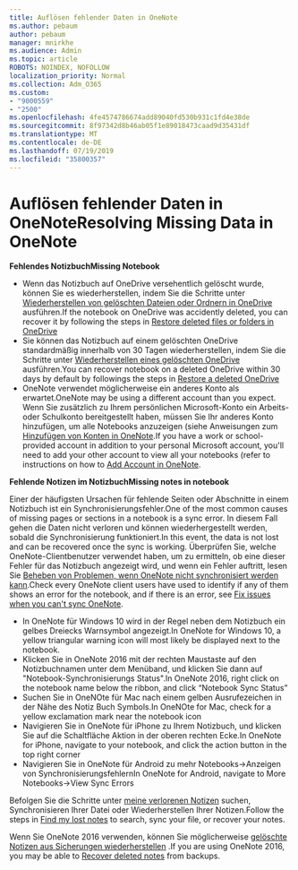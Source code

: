 ```yaml
---
title: Auflösen fehlender Daten in OneNote
ms.author: pebaum
author: pebaum
manager: mnirkhe
ms.audience: Admin
ms.topic: article
ROBOTS: NOINDEX, NOFOLLOW
localization_priority: Normal
ms.collection: Adm_O365
ms.custom:
- "9000559"
- "2500"
ms.openlocfilehash: 4fe4574786674add89040fd530b931c1fd4e38de
ms.sourcegitcommit: 8f97342d8b46ab05f1e89018473caad9d35431df
ms.translationtype: MT
ms.contentlocale: de-DE
ms.lasthandoff: 07/19/2019
ms.locfileid: "35800357"
---
```

# <a name="resolving-missing-data-in-onenote"></a><span data-ttu-id="c9492-102">Auflösen fehlender Daten in OneNote</span><span class="sxs-lookup"><span data-stu-id="c9492-102">Resolving Missing Data in OneNote</span></span>

<span data-ttu-id="c9492-103">**Fehlendes Notizbuch**</span><span class="sxs-lookup"><span data-stu-id="c9492-103">**Missing Notebook**</span></span>

- <span data-ttu-id="c9492-104">Wenn das Notizbuch auf OneDrive versehentlich gelöscht wurde, können Sie es wiederherstellen, indem Sie die Schritte unter [Wiederherstellen von gelöschten Dateien oder Ordnern in OneDrive](https://support.office.com/article/949ada80-0026-4db3-a953-c99083e6a84f) ausführen.</span><span class="sxs-lookup"><span data-stu-id="c9492-104">If the notebook on OneDrive was accidently deleted, you can recover it by following the steps in [Restore deleted files or folders in OneDrive](https://support.office.com/article/949ada80-0026-4db3-a953-c99083e6a84f)</span></span>
- <span data-ttu-id="c9492-105">Sie können das Notizbuch auf einem gelöschten OneDrive standardmäßig innerhalb von 30 Tagen wiederherstellen, indem Sie die Schritte unter [Wiederherstellen eines gelöschten OneDrive](https://docs.microsoft.com/onedrive/restore-deleted-onedrive) ausführen.</span><span class="sxs-lookup"><span data-stu-id="c9492-105">You can recover notebook on a deleted OneDrive within 30 days by default by followings the steps in [Restore a deleted OneDrive](https://docs.microsoft.com/onedrive/restore-deleted-onedrive)</span></span>
- <span data-ttu-id="c9492-106">OneNote verwendet möglicherweise ein anderes Konto als erwartet.</span><span class="sxs-lookup"><span data-stu-id="c9492-106">OneNote may be using a different account than you expect.</span></span> <span data-ttu-id="c9492-107">Wenn Sie zusätzlich zu Ihrem persönlichen Microsoft-Konto ein Arbeits-oder Schulkonto bereitgestellt haben, müssen Sie Ihr anderes Konto hinzufügen, um alle Notebooks anzuzeigen (siehe Anweisungen zum [Hinzufügen von Konten in OneNote](https://support.office.com/article/5afff855-54ee-47e4-a773-db048d4ac299).</span><span class="sxs-lookup"><span data-stu-id="c9492-107">If you have a work or school-provided account in addition to your personal Microsoft account, you'll need to add your other account to view all your notebooks (refer to instructions on how to [Add Account in OneNote](https://support.office.com/article/5afff855-54ee-47e4-a773-db048d4ac299).</span></span>

<span data-ttu-id="c9492-108">**Fehlende Notizen im Notizbuch**</span><span class="sxs-lookup"><span data-stu-id="c9492-108">**Missing notes in notebook**</span></span>

<span data-ttu-id="c9492-109">Einer der häufigsten Ursachen für fehlende Seiten oder Abschnitte in einem Notizbuch ist ein Synchronisierungsfehler.</span><span class="sxs-lookup"><span data-stu-id="c9492-109">One of the most common causes of missing pages or sections in a notebook is a sync error.</span></span> <span data-ttu-id="c9492-110">In diesem Fall gehen die Daten nicht verloren und können wiederhergestellt werden, sobald die Synchronisierung funktioniert.</span><span class="sxs-lookup"><span data-stu-id="c9492-110">In this event, the data is not lost and can be recovered once the sync is working.</span></span> <span data-ttu-id="c9492-111">Überprüfen Sie, welche OneNote-Clientbenutzer verwendet haben, um zu ermitteln, ob eine dieser Fehler für das Notizbuch angezeigt wird, und wenn ein Fehler auftritt, lesen Sie [Beheben von Problemen, wenn OneNote nicht synchronisiert werden kann](https://support.office.com/article/299495ef-66d1-448f-90c1-b785a6968d45).</span><span class="sxs-lookup"><span data-stu-id="c9492-111">Check every OneNote client users have used to identify if any of them shows an error for the notebook, and if there is an error, see [Fix issues when you can't sync OneNote](https://support.office.com/article/299495ef-66d1-448f-90c1-b785a6968d45).</span></span>

- <span data-ttu-id="c9492-112">In OneNote für Windows 10 wird in der Regel neben dem Notizbuch ein gelbes Dreiecks Warnsymbol angezeigt.</span><span class="sxs-lookup"><span data-stu-id="c9492-112">In OneNote for Windows 10, a yellow triangular warning icon will most likely be displayed next to the notebook.</span></span>
- <span data-ttu-id="c9492-113">Klicken Sie in OneNote 2016 mit der rechten Maustaste auf den Notizbuchnamen unter dem Menüband, und klicken Sie dann auf "Notebook-Synchronisierungs Status".</span><span class="sxs-lookup"><span data-stu-id="c9492-113">In OneNote 2016, right click on the notebook name below the ribbon, and click “Notebook Sync Status”</span></span>
- <span data-ttu-id="c9492-114">Suchen Sie in OneNOte für Mac nach einem gelben Ausrufezeichen in der Nähe des Notiz Buch Symbols.</span><span class="sxs-lookup"><span data-stu-id="c9492-114">In OneNOte for Mac, check for a yellow exclamation mark near the notebook icon</span></span>
- <span data-ttu-id="c9492-115">Navigieren Sie in OneNote für iPhone zu Ihrem Notizbuch, und klicken Sie auf die Schaltfläche Aktion in der oberen rechten Ecke.</span><span class="sxs-lookup"><span data-stu-id="c9492-115">In OneNote for iPhone, navigate to your notebook, and click the action button in the top right corner</span></span>
- <span data-ttu-id="c9492-116">Navigieren Sie in OneNote für Android zu mehr Notebooks->Anzeigen von Synchronisierungsfehlern</span><span class="sxs-lookup"><span data-stu-id="c9492-116">In OneNote for Android, navigate to More Notebooks->View Sync Errors</span></span>

<span data-ttu-id="c9492-117">Befolgen Sie die Schritte unter [meine verlorenen Notizen](https://support.office.com/article/32cb2bd7-afe7-44d2-a711-398a88421287) suchen, Synchronisieren Ihrer Datei oder Wiederherstellen Ihrer Notizen.</span><span class="sxs-lookup"><span data-stu-id="c9492-117">Follow the steps in [Find my lost notes](https://support.office.com/article/32cb2bd7-afe7-44d2-a711-398a88421287) to search, sync your file, or recover your notes.</span></span>

<span data-ttu-id="c9492-118">Wenn Sie OneNote 2016 verwenden, können Sie möglicherweise [gelöschte Notizen aus Sicherungen wiederherstellen](https://support.office.com/article/32ed1036-74fd-4c21-bc28-033a486e6b14) .</span><span class="sxs-lookup"><span data-stu-id="c9492-118">If you are using OneNote 2016, you may be able to [Recover deleted notes](https://support.office.com/article/32ed1036-74fd-4c21-bc28-033a486e6b14) from backups.</span></span>